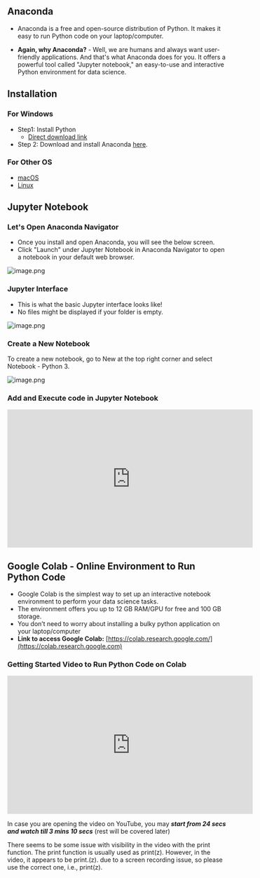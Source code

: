 ## Anaconda

* Anaconda is a free and open-source distribution of Python. It makes it easy to run Python code on your laptop/computer.

* **Again, why Anaconda?** - Well, we are humans and always want user-friendly applications. And that's what Anaconda does for you. It offers a powerful tool called "Jupyter notebook," an easy-to-use and interactive Python environment for data science.

## Installation

### For Windows

* Step1: Install Python 
  * [Direct download link](https://www.python.org/downloads/)
* Step 2: Download and install Anaconda [here](https://docs.anaconda.com/anaconda/install/windows/).

### For Other OS

* [macOS](https://docs.anaconda.com/anaconda/install/mac-os/)
* [Linux](https://docs.anaconda.com/anaconda/install/linux/)

## Jupyter Notebook

### Let's Open Anaconda Navigator

* Once you install and open Anaconda, you will see the below screen.
* Click "Launch" under Jupyter Notebook in Anaconda Navigator to open a notebook in your default web browser.







![image.png](https://dphi-live.s3.amazonaws.com/media_uploads/image_1e08f0a89162405ba36c353454a3f78b.png)






### Jupyter Interface

* This is what the basic Jupyter interface looks like! 
* No files might be displayed if your folder is empty.








![image.png](https://dphi-live.s3.amazonaws.com/media_uploads/image_d4c63765ef1340d9b562c84e9aeb3963.png)






### Create a New Notebook

To create a new notebook, go to New at the top right corner and select Notebook - Python 3.




![image.png](https://dphi-live.s3.amazonaws.com/media_uploads/image_f5db4d4b1dff4e77802c1dba01c1c945.png)

### Add and Execute code in Jupyter Notebook
















<iframe width="560" height="315" src="https://www.youtube.com/embed/gxgARwAOapw" title="YouTube video player" frameborder="0" allow="accelerometer; autoplay; clipboard-write; encrypted-media; gyroscope; picture-in-picture" allowfullscreen></iframe>








## Google Colab - Online Environment to Run Python Code

  * Google Colab is the simplest way to set up an interactive notebook environment to perform your data science tasks.
  * The environment offers you up to 12 GB RAM/GPU for free and 100 GB storage.
  * You don’t need to worry about installing a bulky python application on your laptop/computer
  * **Link to access Google Colab:** [https://colab.research.google.com/](https://colab.research.google.com)

### Getting Started Video to Run Python Code on Colab











<iframe width="560" height="315" src="https://www.youtube.com/embed/H30JcowRWoU?start=24" title="YouTube video player" frameborder="0" allow="accelerometer; autoplay; clipboard-write; encrypted-media; gyroscope; picture-in-picture" allowfullscreen></iframe>








In case you are opening the video on YouTube, you may _**start from 24 secs and watch till 3 mins 10 secs**_ (rest will be covered later)

There seems to be some issue with visibility in the video with the print function. The print function is usually used as print(z). However, in the video, it appears to be print.(z). due to a screen recording issue, so please use the correct one, i.e., print(z).